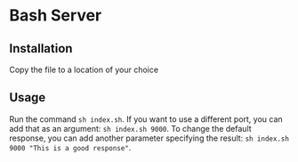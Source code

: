 Bash Server
====

Installation
----
Copy the file to a location of your choice

Usage
----
Run the command `sh index.sh`. If you want to use a different port, you can add that as an argument: `sh index.sh 9000`. To change the default response, you can add another parameter specifying the result: `sh index.sh 9000 "This is a good response"`.